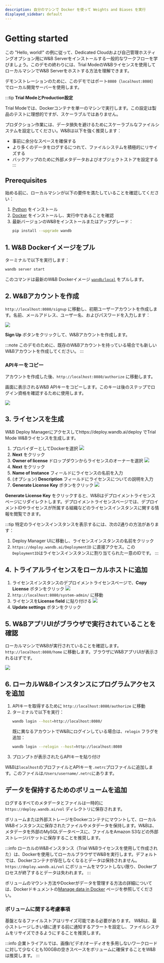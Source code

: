 ```yaml
---
description: 自分のマシンで Docker を使って Weights and Biases を実行
displayed_sidebar: default
---
```



# Getting started

この "Hello, world!" の例に従って、Dedicated Cloudおよび自己管理ホスティングオプション用にW&B Serverをインストールする一般的なワークフローを学びましょう。このデモの終わりには、Trial ModeのW&Bライセンスを使用してローカルマシンでW&B Serverをホストする方法を理解できます。

デモンストレーションのために、このデモではポート`8080`（`localhost:8080`）でローカル開発サーバーを使用します。

:::tip
**Trial ModeとProduction設定**

Trial Modeでは、Dockerコンテナを単一のマシンで実行します。この設定は製品のテストに理想的ですが、スケーラブルではありません。

プロダクション作業には、データ損失を避けるためにスケーラブルなファイルシステムを設定してください。W&Bは以下を強く推奨します：
* 事前に余分なスペースを確保する
* より多くのデータをログするにつれて、ファイルシステムを積極的にリサイズする
* バックアップのために外部メタデータおよびオブジェクトストアを設定する
:::

## Prerequisites
始める前に、ローカルマシンが以下の要件を満たしていることを確認してください：

1. [Python](https://www.python.org) をインストール
2. [Docker](https://www.docker.com) をインストールし、実行中であることを確認
3. 最新バージョンのW&Bをインストールまたはアップグレード：
   ```bash
   pip install --upgrade wandb
   ```
##  1. W&B Dockerイメージをプル

ターミナルで以下を実行します：

```bash
wandb server start
```

このコマンドは最新のW&B Dockerイメージ [`wandb/local`](https://hub.docker.com/r/wandb/local) をプルします。

## 2. W&Bアカウントを作成
`http://localhost:8080/signup` に移動し、初期ユーザーアカウントを作成します。名前、メールアドレス、ユーザー名、およびパスワードを入力します：

![](/images/hosting/signup_localhost.png)

**Sign Up** ボタンをクリックして、W&Bアカウントを作成します。

:::note
このデモのために、既存のW&Bアカウントを持っている場合でも新しいW&Bアカウントを作成してください。
:::

### APIキーをコピー
アカウントを作成した後、`http://localhost:8080/authorize` に移動します。

画面に表示されるW&B APIキーをコピーします。このキーは後のステップでログイン資格を確認するために使用します。

![](/images/hosting/copy_api_key.png)

## 3. ライセンスを生成
W&B Deploy Managerにアクセスしてhttps://deploy.wandb.ai/deploy でTrial Mode W&Bライセンスを生成します。

1. プロバイダーとしてDockerを選択
![](/images/hosting/deploy_manager_platform.png)
2. **Next** をクリック
3. **Owner of license** ドロップダウンからライセンスのオーナーを選択
![](/images/hosting/deploy_manager_info.png)
4. **Next** をクリック
5. **Name of Instance** フィールドにライセンスの名前を入力
6. (オプション) **Description** フィールドにライセンスについての説明を入力
7. **Generate License Key** ボタンをクリック
![](/images/hosting/deploy_manager_generate.png)

**Generate License Key** をクリックすると、W&Bはデプロイメントライセンスページにリダイレクトします。デプロイメントライセンスページでは、デプロイメントIDやライセンスが所属する組織などのライセンスインスタンスに関する情報を閲覧できます。

:::tip
特定のライセンスインスタンスを表示するには、次の2通りの方法があります：
1. Deploy Manager UIに移動し、ライセンスインスタンスの名前をクリック
2. `https://deploy.wandb.ai/DeploymentID` に直接アクセス。この`DeploymentID`はライセンスインスタンスに割り当てられた一意のIDです。
:::

## 4. トライアルライセンスをローカルホストに追加
1. ライセンスインスタンスのデプロイメントライセンスページで、**Copy License** ボタンをクリック
![](/images/hosting/deploy_manager_get_license.png)
2. `http://localhost:8080/system-admin/` に移動
3. ライセンスを**License field** に貼り付ける
![](/images/hosting/License.gif)
4. **Update settings** ボタンをクリック

## 5. W&BアプリUIがブラウザで実行されていることを確認
ローカルマシンでW&Bが実行されていることを確認します。`http://localhost:8080/home` に移動します。ブラウザにW&BアプリUIが表示されるはずです。

![](/images/hosting/check_local_host.png)

## 6. ローカルW&Bインスタンスにプログラムアクセスを追加

1. APIキーを取得するために `http://localhost:8080/authorize` に移動
2. ターミナルで以下を実行：
   ```bash
   wandb login --host=http://localhost:8080/
   ```
   既に異なるアカウントでW&Bにログインしている場合は、`relogin` フラグを追加：
   ```bash
   wandb login --relogin --host=http://localhost:8080
   ```
3. プロンプトが表示されたらAPIキーを貼り付け

W&Bは`localhost`のプロファイルとAPIキーを`.netrc`プロファイルに追加します。このファイルは`/Users/username/.netrc`にあります。
 
## データを保持するためのボリュームを追加

ログするすべてのメタデータとファイルは一時的に `https://deploy.wandb.ai/vol` ディレクトリに保存されます。

ボリュームまたは外部ストレージをDockerコンテナにマウントして、ローカルW&Bインスタンスに保存されたファイルやメタデータを保持します。W&Bは、メタデータを外部のMySQLデータベースに、ファイルをAmazon S3などの外部ストレージバケットに保存することを推奨します。

:::info
ローカルのW&Bインスタンス（Trial W&Bライセンスを使用して作成された）は、Dockerを使用してローカルブラウザでW&Bを実行します。デフォルトでは、Dockerコンテナが存在しなくなるとデータは保持されません。`https://deploy.wandb.ai/vol` にボリュームをマウントしない限り、Dockerプロセスが終了するとデータは失われます。
:::

ボリュームのマウント方法やDockerがデータを管理する方法の詳細については、Dockerドキュメントの[Manage data in Docker](https://docs.docker.com/storage/) ページを参照してください。

### ボリュームに関する考慮事項
基盤となるファイルストアはリサイズ可能である必要があります。
W&Bは、最小ストレージしきい値に達する前に通知するアラートを設定し、ファイルシステムをリサイズできるようにすることを推奨します。

:::info
企業トライアルでは、画像/ビデオ/オーディオを多用しないワークロードに対して少なくとも100GBの空きスペースをボリュームに確保することをW&Bは推奨します。
:::

